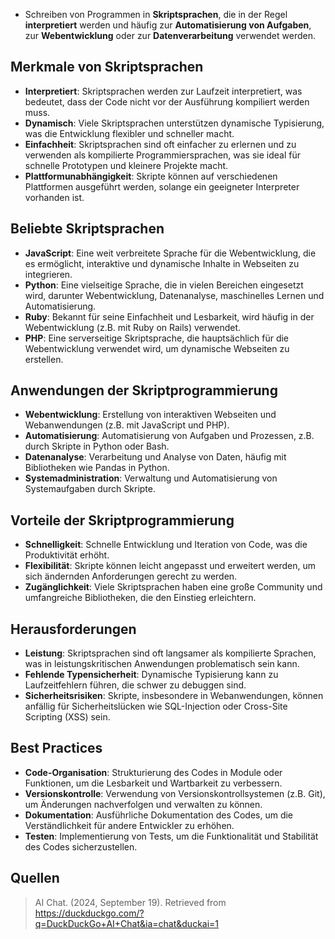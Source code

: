 - Schreiben von Programmen in **Skriptsprachen**, die in der Regel **interpretiert** werden und häufig zur **Automatisierung von Aufgaben**, zur **Webentwicklung** oder zur **Datenverarbeitung** verwendet werden.

## Merkmale von Skriptsprachen
- **Interpretiert**: Skriptsprachen werden zur Laufzeit interpretiert, was bedeutet, dass der Code nicht vor der Ausführung kompiliert werden muss.
- **Dynamisch**: Viele Skriptsprachen unterstützen dynamische Typisierung, was die Entwicklung flexibler und schneller macht.
- **Einfachheit**: Skriptsprachen sind oft einfacher zu erlernen und zu verwenden als kompilierte Programmiersprachen, was sie ideal für schnelle Prototypen und kleinere Projekte macht.
- **Plattformunabhängigkeit**: Skripte können auf verschiedenen Plattformen ausgeführt werden, solange ein geeigneter Interpreter vorhanden ist.

## Beliebte Skriptsprachen
- **JavaScript**: Eine weit verbreitete Sprache für die Webentwicklung, die es ermöglicht, interaktive und dynamische Inhalte in Webseiten zu integrieren.
- **Python**: Eine vielseitige Sprache, die in vielen Bereichen eingesetzt wird, darunter Webentwicklung, Datenanalyse, maschinelles Lernen und Automatisierung.
- **Ruby**: Bekannt für seine Einfachheit und Lesbarkeit, wird häufig in der Webentwicklung (z.B. mit Ruby on Rails) verwendet.
- **PHP**: Eine serverseitige Skriptsprache, die hauptsächlich für die Webentwicklung verwendet wird, um dynamische Webseiten zu erstellen.

## Anwendungen der Skriptprogrammierung
- **Webentwicklung**: Erstellung von interaktiven Webseiten und Webanwendungen (z.B. mit JavaScript und PHP).
- **Automatisierung**: Automatisierung von Aufgaben und Prozessen, z.B. durch Skripte in Python oder Bash.
- **Datenanalyse**: Verarbeitung und Analyse von Daten, häufig mit Bibliotheken wie Pandas in Python.
- **Systemadministration**: Verwaltung und Automatisierung von Systemaufgaben durch Skripte.

## Vorteile der Skriptprogrammierung
- **Schnelligkeit**: Schnelle Entwicklung und Iteration von Code, was die Produktivität erhöht.
- **Flexibilität**: Skripte können leicht angepasst und erweitert werden, um sich ändernden Anforderungen gerecht zu werden.
- **Zugänglichkeit**: Viele Skriptsprachen haben eine große Community und umfangreiche Bibliotheken, die den Einstieg erleichtern.

## Herausforderungen
- **Leistung**: Skriptsprachen sind oft langsamer als kompilierte Sprachen, was in leistungskritischen Anwendungen problematisch sein kann.
- **Fehlende Typensicherheit**: Dynamische Typisierung kann zu Laufzeitfehlern führen, die schwer zu debuggen sind.
- **Sicherheitsrisiken**: Skripte, insbesondere in Webanwendungen, können anfällig für Sicherheitslücken wie SQL-Injection oder Cross-Site Scripting (XSS) sein.

## Best Practices
- **Code-Organisation**: Strukturierung des Codes in Module oder Funktionen, um die Lesbarkeit und Wartbarkeit zu verbessern.
- **Versionskontrolle**: Verwendung von Versionskontrollsystemen (z.B. Git), um Änderungen nachverfolgen und verwalten zu können.
- **Dokumentation**: Ausführliche Dokumentation des Codes, um die Verständlichkeit für andere Entwickler zu erhöhen.
- **Testen**: Implementierung von Tests, um die Funktionalität und Stabilität des Codes sicherzustellen.
## Quellen

> AI Chat. (2024, September 19). Retrieved from https://duckduckgo.com/?q=DuckDuckGo+AI+Chat&ia=chat&duckai=1

